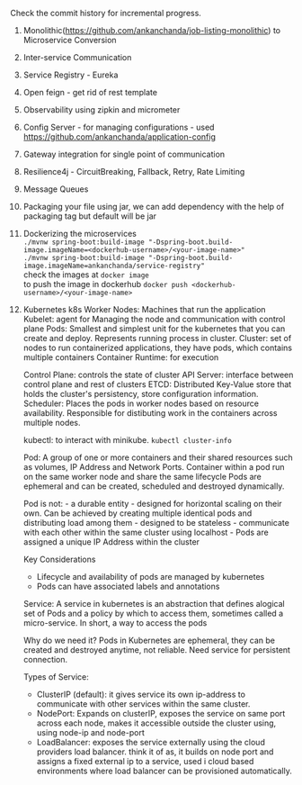 Check the commit history for incremental progress.

1. Monolithic(https://github.com/ankanchanda/job-listing-monolithic) to Microservice Conversion
2. Inter-service Communication
3. Service Registry - Eureka
4. Open feign - get rid of rest template
5. Observability using zipkin and micrometer
6. Config Server - for managing configurations - used https://github.com/ankanchanda/application-config
7. Gateway integration for single point of communication
8. Resilience4j - CircuitBreaking, Fallback, Retry, Rate Limiting
9. Message Queues
10. Packaging your file using jar, we can add dependency with the help of packaging tag but default will be jar
11. Dockerizing the microservices<br>
	`./mvnw spring-boot:build-image "-Dspring-boot.build-image.imageName=<dockerhub-username>/<your-image-name>"`<br>
    	`./mvnw spring-boot:build-image "-Dspring-boot.build-image.imageName=ankanchanda/service-registry"`<br>
        check the images at `docker image`<br>
        to push the image in dockerhub `docker push <dockerhub-username>/<your-image-name>`
12. Kubernetes k8s
	Worker Nodes: Machines that run the application
	Kubelet: agent for Managing the node and communication with control plane
	Pods: Smallest and simplest unit for the kubernetes that you can create and deploy. Represents running process in cluster.
	Cluster: set of nodes to run containerized applications, they have pods, which contains multiple containers
	Container Runtime: for execution

	Control Plane: controls the state of cluster
	API Server: interface between control plane and rest of clusters
	ETCD: Distributed Key-Value store that holds the cluster's persistency, store configuration information.
	Scheduler: Places the pods in worker nodes based on resource availability. Responsible for distibuting work in the containers across multiple nodes.
	
	kubectl: to interact with minikube. `kubectl cluster-info`
	
	Pod: A group of one or more containers and their shared resources such as volumes, IP Address and Network Ports.
		Container within a pod run on the same worker node and share the same lifecycle
		Pods are ephemeral and can be created, scheduled and destroyed dynamically.
		
	Pod is not: 
		- a durable entity
		- designed for horizontal scaling on their own. Can be achieved by creating multiple identical pods and distributing load among them
		- designed to be stateless
		- communicate with each other within the same cluster using localhost
		- Pods are assigned a unique IP Address within the cluster
	
	Key Considerations
	- Lifecycle and availability of pods are managed by kubernetes
	- Pods can have associated labels and annotations

	Service: A service in kubernetes is an abstraction that defines alogical set of Pods and a policy by which to access them, sometimes called a micro-service. In short, a way to access the pods
	
	Why do we need it? Pods in Kubernetes are ephemeral, they can be created and destroyed anytime, not reliable. Need service for persistent connection.

	Types of Service:
	- ClusterIP (default): it gives service its own ip-address to communicate with other services within the same cluster.
	- NodePort: Expands on clusterIP, exposes the service on same port across each node, makes it accessible outside the cluster using, using node-ip and node-port
	- LoadBalancer: exposes the service externally using the cloud providers load balancer. think it of as, it builds on node port and assigns a fixed external ip to a service, used i cloud based environments where load balancer can be provisioned automatically.
